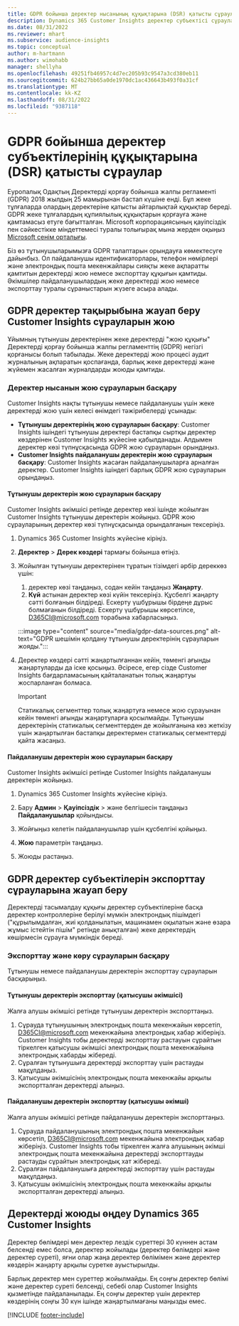 ```yaml
---
title: GDPR бойынша деректер нысанының құқықтарына (DSR) қатысты сұраулар | Microsoft Docs
description: Dynamics 365 Customer Insights деректер субъектісі сұрауларына жауап беріңіз.
ms.date: 08/31/2022
ms.reviewer: mhart
ms.subservice: audience-insights
ms.topic: conceptual
author: m-hartmann
ms.author: wimohabb
manager: shellyha
ms.openlocfilehash: 49251fb46957c4d7ec205b93c9547a3cd380eb11
ms.sourcegitcommit: 624b27bb65a0de1970dc1ac436643b493f0a31cf
ms.translationtype: MT
ms.contentlocale: kk-KZ
ms.lasthandoff: 08/31/2022
ms.locfileid: "9387118"
---
```

# <a name="data-subject-rights-dsr-requests-under-gdpr"></a>GDPR бойынша деректер субъектілерінің құқықтарына (DSR) қатысты сұраулар

Еуропалық Одақтың Деректерді қорғау бойынша жалпы регламенті (GDPR) 2018 жылдың 25 мамырынан бастап күшіне енді. Бұл жеке тұлғаларда олардың деректеріне қатысты айтарлықтай құқықтар береді. GDPR жеке тұлғалардың құпиялылық құқықтарын қорғауға және қамтамасыз етуге бағытталған. Microsoft корпорациясының қауіпсіздік пен сәйкестікке міндеттемесі туралы толығырақ мына жерден оқыңыз [Microsoft сенім орталығы](https://www.microsoft.com/trust-center).

Біз өз тұтынушыларымызға GDPR талаптарын орындауға көмектесуге дайынбыз. Ол пайдаланушы идентификаторлары, телефон нөмірлері және электрондық пошта мекенжайлары сияқты жеке ақпаратты қамтитын деректерді жою немесе экспорттау құқығын қамтиды. Әкімшілер пайдаланушылардың жеке деректерді жою немесе экспорттау туралы сұраныстарын жүзеге асыра алады.

## <a name="responding-to-gdpr-data-subject-delete-requests-for-customer-insights"></a>GDPR деректер тақырыбына жауап беру Customer Insights сұрауларын жою

Ұйымның тұтынушы деректерінен жеке деректерді "жою құқығы" Деректерді қорғау бойынша жалпы регламенттің (GDPR) негізгі қорғанысы болып табылады. Жеке деректерді жою процесі аудит журналының ақпаратын қоспағанда, барлық жеке деректерді және жүйемен жасалған журналдарды жоюды қамтиды.

### <a name="manage-data-subject-delete-requests"></a>Деректер нысанын жою сұрауларын басқару

Customer Insights нақты тұтынушы немесе пайдаланушы үшін жеке деректерді жою үшін келесі өнімдегі тәжірибелерді ұсынады:

- **Тұтынушы деректерінің жою сұрауларын басқару**: Customer Insights ішіндегі тұтынушы деректері бастапқы сыртқы деректер көздерінен Customer Insights жүйесіне қабылданады. Алдымен деректер көзі түпнұсқасында GDPR жою сұрауларын орындаңыз.
- **Customer Insights пайдаланушы деректерін жою сұрауларын басқару**: Customer Insights жасаған пайдаланушыларға арналған деректер. Customer Insights ішіндегі барлық GDPR жою сұрауларын орындаңыз.

#### <a name="manage-requests-to-delete-customer-data"></a>Тұтынушы деректерін жою сұрауларын басқару

Customer Insights әкімшісі ретінде деректер көзі ішінде жойылған Customer Insights тұтынушы деректерін жойыңыз. GDPR жою сұрауларының деректер көзі түпнұсқасында орындалғанын тексеріңіз.

1. Dynamics 365 Customer Insights жүйесіне кіріңіз.

1. **Деректер** > **Дерек көздері** тармағы бойынша өтіңіз.

1. Жойылған тұтынушы деректерінен тұратын тізімдегі әрбір дереккөз үшін:
   1. деректер көзі таңдаңыз, содан кейін таңдаңыз **Жаңарту**.
   1. **Күй** астынан деректер көзі күйін тексеріңіз. Құсбелгі жаңарту сәтті болғанын білдіреді. Ескерту үшбұрышы бірдеңе дұрыс болмағанын білдіреді. Ескерту үшбұрышы көрсетілсе, D365CI@microsoft.com торабына хабарласыңыз.

   :::image type="content" source="media/gdpr-data-sources.png" alt-text="GDPR шешімін қолдану тұтынушы деректерінің сұрауларын жояды.":::

1. Деректер көздері сәтті жаңартылғаннан кейін, төменгі ағынды жаңартуларды да іске қосыңыз. Әсіресе, егер сізде Customer Insights бағдарламасының қайталанатын толық жаңартуы жоспарланған болмаса.

   > [!IMPORTANT]
   > Статикалық сегменттер толық жаңартуға немесе жою сұрауынан кейін төменгі ағынды жаңартуларға қосылмайды. Тұтынушы деректерінің статикалық сегменттерден де жойылғанына көз жеткізу үшін жаңартылған бастапқы деректермен статикалық сегменттерді қайта жасаңыз.

#### <a name="manage-delete-requests-for-user-data"></a>Пайдаланушы деректерін жою сұрауларын басқару

Customer Insights әкімшісі ретінде Customer Insights пайдаланушы деректерін жойыңыз.

1. Dynamics 365 Customer Insights жүйесіне кіріңіз.

1. Бару **Админ** > **Қауіпсіздік** > және белгішесін таңдаңыз **Пайдаланушылар** қойындысы.

1. Жойғыңыз келетін пайдаланушылар үшін құсбелгіні қойыңыз.

1. **Жою** параметрін таңдаңыз.

1. Жоюды растаңыз.

## <a name="responding-to-gdpr-data-subject-export-requests"></a>GDPR деректер субъектілерін экспорттау сұрауларына жауап беру

Деректерді тасымалдау құқығы деректер субъектілеріне басқа деректер контроллеріне берілуі мүмкін электрондық пішімдегі ("құрылымдалған, жиі қолданылатын, машинамен оқылатын және өзара жұмыс істейтін пішім" ретінде анықталған) жеке деректердің көшірмесін сұрауға мүмкіндік береді.

### <a name="manage-export-and-view-requests"></a>Экспорттау және көру сұрауларын басқару

Тұтынушы немесе пайдаланушы деректерін экспорттау сұрауларын басқарыңыз.

#### <a name="export-customer-data-tenant-admin"></a>Тұтынушы деректерін экспорттау (қатысушы әкімшісі)

Жалға алушы әкімшісі ретінде тұтынушы деректерін экспорттаңыз.

1. Сұрауда тұтынушының электрондық пошта мекенжайын көрсетіп, D365CI@microsoft.com мекенжайына электрондық хабар жіберіңіз. Customer Insights тобы деректерді экспорттау растауын сұрайтын тіркелген қатысушы әкімшісі электрондық пошта мекенжайына электрондық хабарды жібереді.
2. Сұралған тұтынушыға деректерді экспорттау үшін растауды мақұлдаңыз.
3. Қатысушы әкімшісінің электрондық пошта мекенжайы арқылы экспортталған деректерді алыңыз.

#### <a name="export-user-data-tenant-admin"></a>Пайдаланушы деректерін экспорттау (қатысушы әкімші)

Жалға алушы әкімшісі ретінде пайдаланушы деректерін экспорттаңыз.

1. Сұрауда пайдаланушының электрондық пошта мекенжайын көрсетіп, D365CI@microsoft.com мекенжайына электрондық хабар жіберіңіз. Customer Insights тобы тіркелген жалға алушының әкімші электрондық пошта мекенжайына деректерді экспорттауды растауды сұрайтын электрондық хат жібереді.
1. Сұралған пайдаланушыға деректерді экспорттау үшін растауды мақұлдаңыз.
1. Қатысушы әкімшісінің электрондық пошта мекенжайы арқылы экспортталған деректерді алыңыз.

## <a name="data-deletion-handling-in-dynamics-365-customer-insights"></a>Деректерді жоюды өңдеу Dynamics 365 Customer Insights

Деректер бөлімдері мен деректер лездік суреттері 30 күннен астам белсенді емес болса, деректер жойылады (деректер бөлімдері және деректер суреті), яғни олар жаңа деректер бөлімімен және деректер көздерін жаңарту арқылы суретке ауыстырылды.

Барлық деректер мен суреттер жойылмайды. Ең соңғы деректер бөлімі және деректер суреті белсенді, себебі олар Customer Insights қызметінде пайдаланылады. Ең соңғы деректер үшін деректер көздерінің соңғы 30 күн ішінде жаңартылмағаны маңызды емес.

[!INCLUDE [footer-include](includes/footer-banner.md)]
